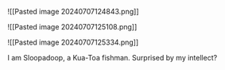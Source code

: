 ![[Pasted image 20240707124843.png]]

![[Pasted image 20240707125108.png]]

![[Pasted image 20240707125334.png]]

I am Sloopadoop, a Kua-Toa fishman. Surprised by my intellect? 

